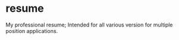 # resume
My professional resume; Intended for all various version for multiple position applications.
